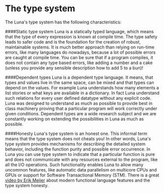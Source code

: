 # The type system
The Luna's type system has the following characteristics:

####Static type system
Luna is a statically typed language, which means that the type of every expression is known at compile time. The type safety leads to safer code and is the foundation for the creation of robust, maintainable systems. It is much better approach than relying on run-time errors, like many languages do nowadays, because a lot of possible errors are caught at compile time. You can be sure that if a program compiles, it does not contain any type based errors, like adding a number and a cake (unless you provide any sensible description how to add 5 to a bun)!

####Dependent types
Luna is a dependent type language. It means, that types and values live in the same space, can be mixed and that types can depend on the values. For example Luna understands how many elements a list stories or what keys are available in a dictionary. In fact Luna understand such relations for every user defined datatype without any explicit code. Luna was designed to understand as much as possible to provide best in class machinery proving that a particular program will work correctly under given conditions. Dependent types are a wide research subject and we are constantly working on extending the possibilities in Luna as much as possible.

####Honesty
Luna's type system is an honest one. This informal term means that the type system does not cheats you! In other words, Luna's type system provides mechanisms for describing the detailed system behavior, including the function purity and possible error occurrence. In Luna you can use type system to indicate that a particular function is pure and does not communicate with any resources external to the program, like all the I/O operations. Such functionality enables Luna to allow many uncommon features, like automatic data parallelism on multicore CPUs and GPUs or support for Software Transactional Memory (STM). There is a great [video by Erik Meijer](https://www.youtube.com/watch?t=678&v=z0N1aZ6SnBk) about modern functional language features and the type system honesty.